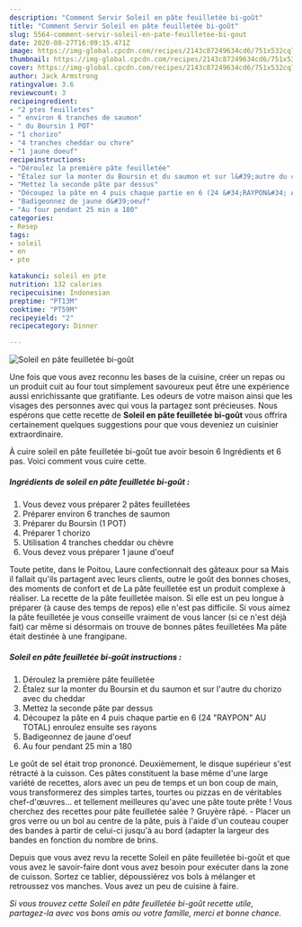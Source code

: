```yaml
---
description: "Comment Servir Soleil en pâte feuilletée bi-goût"
title: "Comment Servir Soleil en pâte feuilletée bi-goût"
slug: 5564-comment-servir-soleil-en-pate-feuilletee-bi-gout
date: 2020-08-27T16:09:15.471Z
image: https://img-global.cpcdn.com/recipes/2143c87249634cd6/751x532cq70/soleil-en-pate-feuilletee-bi-gout-photo-principale-de-la-recette.jpg
thumbnail: https://img-global.cpcdn.com/recipes/2143c87249634cd6/751x532cq70/soleil-en-pate-feuilletee-bi-gout-photo-principale-de-la-recette.jpg
cover: https://img-global.cpcdn.com/recipes/2143c87249634cd6/751x532cq70/soleil-en-pate-feuilletee-bi-gout-photo-principale-de-la-recette.jpg
author: Jack Armstrong
ratingvalue: 3.6
reviewcount: 3
recipeingredient:
- "2 ptes feuilletes"
- " environ 6 tranches de saumon"
- " du Boursin 1 POT"
- "1 chorizo"
- "4 tranches cheddar ou chvre"
- "1 jaune doeuf"
recipeinstructions:
- "Déroulez la première pâte feuilletée"
- "Étalez sur la monter du Boursin et du saumon et sur l&#39;autre du chorizo avec du cheddar"
- "Mettez la seconde pâte par dessus"
- "Découpez la pâte en 4 puis chaque partie en 6 (24 &#34;RAYPON&#34; AU TOTAL) enroulez ensuite ses rayons"
- "Badigeonnez de jaune d&#39;oeuf"
- "Au four pendant 25 min a 180"
categories:
- Resep
tags:
- soleil
- en
- pte

katakunci: soleil en pte 
nutrition: 132 calories
recipecuisine: Indonesian
preptime: "PT13M"
cooktime: "PT59M"
recipeyield: "2"
recipecategory: Dinner

---
```



![Soleil en pâte feuilletée bi-goût](https://img-global.cpcdn.com/recipes/2143c87249634cd6/751x532cq70/soleil-en-pate-feuilletee-bi-gout-photo-principale-de-la-recette.jpg)

Une fois que vous avez reconnu les bases de la cuisine, créer un repas ou un produit cuit au four tout simplement savoureux peut être une expérience aussi enrichissante que gratifiante. Les odeurs de votre maison ainsi que les visages des personnes avec qui vous la partagez sont précieuses. Nous espérons que cette recette de <strong> Soleil en pâte feuilletée bi-goût </strong> vous offrira certainement quelques suggestions pour que vous deveniez un cuisinier extraordinaire.

<!--inarticleads1-->

À cuire soleil en pâte feuilletée bi-goût tue avoir besoin 6 Ingrédients et 6 pas. Voici comment vous cuire cette.

##### Ingrédients de soleil en pâte feuilletée bi-goût :

1. Vous devez vous préparer 2 pâtes feuilletées
1. Préparer  environ 6 tranches de saumon
1. Préparer  du Boursin (1 POT)
1. Préparer 1 chorizo
1. Utilisation 4 tranches cheddar ou chèvre
1. Vous devez vous préparer 1 jaune d&#39;oeuf


Toute petite, dans le Poitou, Laure confectionnait des gâteaux pour sa Mais il fallait qu&#39;ils partagent avec leurs clients, outre le goût des bonnes choses, des moments de confort et de La pâte feuilletée est un produit complexe à réaliser. La recette de la pâte feuilletée maison. Si elle est un peu longue à préparer (à cause des temps de repos) elle n&#39;est pas difficile. Si vous aimez la pâte feuilletée je vous conseille vraiment de vous lancer (si ce n&#39;est déjà fait) car même si désormais on trouve de bonnes pâtes feuilletées Ma pâte était destinée à une frangipane. 

<!--inarticleads2-->

##### Soleil en pâte feuilletée bi-goût instructions :

1. Déroulez la première pâte feuilletée
1. Étalez sur la monter du Boursin et du saumon et sur l&#39;autre du chorizo avec du cheddar
1. Mettez la seconde pâte par dessus
1. Découpez la pâte en 4 puis chaque partie en 6 (24 &#34;RAYPON&#34; AU TOTAL) enroulez ensuite ses rayons
1. Badigeonnez de jaune d&#39;oeuf
1. Au four pendant 25 min a 180


Le goût de sel était trop prononcé. Deuxièmement, le disque supérieur s&#39;est rétracté à la cuisson. Ces pâtes constituent la base même d&#39;une large variété de recettes, alors avec un peu de temps et un bon coup de main, vous transformerez des simples tartes, tourtes ou pizzas en de véritables chef-d&#39;œuvres… et tellement meilleures qu&#39;avec une pâte toute prête ! Vous cherchez des recettes pour pâte feuilletée salée ? Gruyère râpé. - Placer un gros verre ou un bol au centre de la pâte, puis à l&#39;aide d&#39;un couteau couper des bandes à partir de celui-ci jusqu&#39;à au bord (adapter la largeur des bandes en fonction du nombre de brins. 

<!--inarticleads1-->

<p>
Depuis que vous avez revu la recette Soleil en pâte feuilletée bi-goût et que vous avez le savoir-faire dont vous avez besoin pour exécuter dans la zone de cuisson. Sortez ce tablier, dépoussiérez vos bols à mélanger et retroussez vos manches. Vous avez un peu de cuisine à faire.
</p>

<p>
<i>Si vous trouvez cette Soleil en pâte feuilletée bi-goût recette utile, partagez-la avec vos bons amis ou votre famille, merci et bonne chance.</i>
</p>
